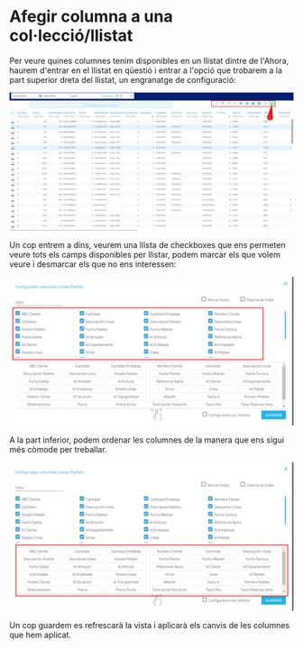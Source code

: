 # Afegir columna a una col·lecció/llistat

Per veure quines columnes tenim disponibles en un llistat dintre de l'Ahora, haurem d'entrar en el llistat en qüestió i entrar a l'opció que trobarem a la part superior dreta del llistat, un engranatge de configuració:

![accedir_configurador_columnes]

Un cop entrem a dins, veurem una llista de checkboxes que ens permeten veure tots els camps disponibles per llistar, podem marcar els que volem veure i desmarcar els que no ens interessen:

![configurador_columnes_checkboxes]

A la part inferior, podem ordenar les columnes de la manera que ens sigui més còmode per treballar.

![configurador_columnes_ordenacio]

Un cop guardem es refrescarà la vista i aplicarà els canvis de les columnes que hem aplicat.

[accedir_configurador_columnes]: /ahora\manuals\add_column_to_collection\accedir_configurador_columnes.png
[configurador_columnes_checkboxes]: /ahora\manuals\add_column_to_collection\configurador_columnes_checkboxes.png
[configurador_columnes_ordenacio]: /ahora\manuals\add_column_to_collection\configurador_columnes_ordenacio.png
